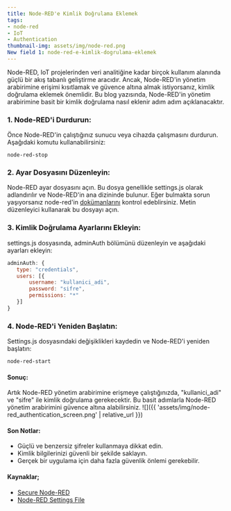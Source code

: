 ```yaml
---
title: Node-RED'e Kimlik Doğrulama Eklemek
tags:
- node-red
- IoT
- Authentication
thumbnail-img: assets/img/node-red.png
New field 1: node-red-e-kimlik-dogrulama-eklemek
---
```


Node-RED, IoT projelerinden veri analitiğine kadar birçok kullanım alanında güçlü bir akış tabanlı geliştirme aracıdır. Ancak, Node-RED'in yönetim arabirimine erişimi kısıtlamak ve güvence altına almak istiyorsanız, kimlik doğrulama eklemek önemlidir. Bu blog yazısında, Node-RED'in yönetim arabirimine basit bir kimlik doğrulama nasıl eklenir adım adım açıklanacaktır.

### 1. Node-RED'i Durdurun:
Önce Node-RED'in çalıştığınız sunucu veya cihazda çalışmasını durdurun. Aşağıdaki komutu kullanabilirsiniz:

`node-red-stop`


### 2. Ayar Dosyasını Düzenleyin:

Node-RED ayar dosyasını açın. Bu dosya genellikle settings.js olarak adlandırılır ve Node-RED'in ana dizininde bulunur. Eğer bulmakta sorun yaşıyorsanız node-red'in [dokümanlarını](https://nodered.org/docs/user-guide/runtime/settings-file) kontrol edeblirsiniz. Metin düzenleyici kullanarak bu dosyayı açın.



### 3. Kimlik Doğrulama Ayarlarını Ekleyin:
settings.js dosyasında, adminAuth bölümünü düzenleyin ve aşağıdaki ayarları ekleyin:


```javascript
adminAuth: {
   type: "credentials",
   users: [{
       username: "kullanici_adi",
       password: "sifre",
       permissions: "*"
   }]
}
```

### 4. Node-RED'i Yeniden Başlatın:
Settings.js dosyasındaki değişiklikleri kaydedin ve Node-RED'i yeniden başlatın:

```bash
node-red-start
```

#### Sonuç:
Artık Node-RED yönetim arabirimine erişmeye çalıştığınızda, "kullanici_adi" ve "sifre" ile kimlik doğrulama gerekecektir. Bu basit adımlarla Node-RED yönetim arabirimini güvence altına alabilirsiniz.
![]({{ 'assets/img/node-red_authentication_screen.png' | relative_url }})

#### Son Notlar:

* Güçlü ve benzersiz şifreler kullanmaya dikkat edin.
* Kimlik bilgilerinizi güvenli bir şekilde saklayın.
* Gerçek bir uygulama için daha fazla güvenlik önlemi gerekebilir.

#### Kaynaklar;
- [Secure Node-RED](https://nodered.org/docs/user-guide/runtime/securing-node-red)
- [Node-RED Settings File](https://nodered.org/docs/user-guide/runtime/settings-file)
